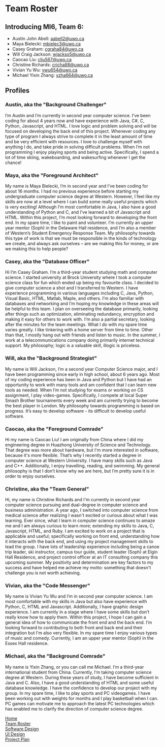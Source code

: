 # Team Roster


## Introducing MI6, Team 6:

* Austin John Abell: <aabell2@uwo.ca>
* Maya Bielecki: <mbielec3@uwo.ca>
* Casey Graham: <cgraha84@uwo.ca>
* Will Craig Jackson: <wjackso5@uwo.ca>
* Caocao Liu: <cliu567@uwo.ca>
* Christine Richards: <cricha88@uwo.ca>
* Vivian Yu Wu: <ywu654@uwo.ca>
* Michael Yixin Zhang: <yzha664@uwo.ca>

## Profiles

### Austin, aka the "Background Challenger" 
I’m Austin and I’m currently in second year computer science. I’ve been coding for about 4 years now and have experience with Java, C#, C, Python, Javascript, and HTML. I love logic and problem solving and will be focused on developing the back end of this project. Whenever coding any type of program I always strive to complete it in the least amount of time and be very efficient with resources. I love to challenge myself with anything I do, and take pride in solving difficult problems. When I’m not programming I enjoy playing sports and being active. Specifically, I spend a lot of time skiing, wakeboarding, and wakesurfing whenever I get the chance!


### Maya, aka the "Foreground Architect"
My name is Maya Bielecki, I’m in second year and I’ve been coding for about 16 months. I had no previous experience before starting my undergraduate computer science degree at Western. However, I feel like my skills are now at a level where I can build some really useful projects which is very exciting! Although I’m most comfortable in Java, I also have a good understanding of Python and C, and I’ve learned a bit of Javascript and HTML. Within this project, I’m most looking forward to developing the front end.  In my spare time, I like to paint and volunteer. I’m currently an upper year mentor (Soph) in the Delaware Hall residence, and I’m also a member of Western’s Student Emergency Response Team. My philosophy towards this type of work is that we must be responsible in the kinds of technology we create, and always ask ourselves – are we making this for money, or are we making this to help people?


### Casey, aka the "Database Officer"
Hi I’m Casey Graham. I’m a third-year student studying math and computer science. I started university at Brock University where I took a computer science class for fun which ended up being my favourite class.  I decided to give computer science a shot and I transferred to Western.  I have experience programming in various languages including C, Java, Python, Visual Basic, HTML, Matlab, Maple, and others.  I’m also familiar with databases and networking and I’m hoping my knowledge in these areas will be helpful to this team. I plan on overseeing the database primarily, looking after things such as optimization, eliminating redundancy, encryption and making it easy for others to work with. I’m also a partial secretary, looking after the minutes for the team meetings.  What I do with my spare time varies greatly. I like tinkering with a home server from time to time. Other than that, I mostly hang out with friends and listen to music. In the summer, I work at a telecommunications company doing primarily internet technical support.  My philosophy; logic is a valuable skill, illogic is priceless.


### Will, aka the "Background Strategist"
My name is Will Jackson, I’m a second year Computer Science major, and I have been programming since early in high school, about 6 years ago. Most of my coding experience has been in Java and Python but I have had an opportunity to work with many tools and am confident that I can learn new tools as needed.  When I’m not studying for exams or working on CS assignment, I play video-games. Specifically, I compete at local Super Smash Brother tournaments every week and am currently trying to become the best player in London. My philosophy towards programming is based on progress. It’s easy to develop software - its difficult to develop useful software.


### Caocao, aka the "Foreground Comrade"
Hi my name is Caocao Liu!  I am originally from China where I did my engineering degree in Huazhong University of Science and Technology.  That degree was more about hardware, but I'm more interested in software, because it's more flexible.  That’s why I recently started a degree in computer science at Western University.  I have many skills such as Java and C++.  Additionally, I enjoy travelling, reading, and swimming.  My general philosophy is that I don’t know why we are here, but I’m pretty sure it is in order to enjoy ourselves.


### Christine, aka the "Team General"
Hi, my name is Christine Richards and I'm currently in second year computer science pursuing and dual-degree in computer science and business administration.  A year ago, I switched into computer science from medical science after realizing I wasn't excited or curious about what I was learning.  Ever since, what I learn in computer science continues to amaze me and I am always curious to learn more; extending my skills to Java, C, Javascript, HTML, and Ruby.  I am excited to work on a project that is applicable and useful; specifically working on front end, understanding how it interacts with the back end, and using my project management skills to lead the group.  I have lots of leadership experience including being a canoe trip leader, ski instructor, campus tour guide, student leader (Soph) at Elgin Hall Residence, and project control officer at an IT consulting company this upcoming summer.  My positivity and determination are key factors to my success and have helped me achieve my motto: something that doesn't challenge you is not worth achieving.  


### Vivian, aka the "Code Messenger"
My name is Vivian Yu Wu and I’m in second year computer science. I am most comfortable with my skills in Java but also have experience with Python, C, HTML and Javascript. Additionally, I have graphic design experience.  I am currently in a stage where I have some skills but don’t really know how to apply them.  Within this project, I hope I can gain a general idea of how to communicate the front end and the back end.  I’m looking forward to contributing to both front and back end and their integration but I'm also very flexible. In my spare time I enjoy various types of music and comedy.  Currently, I am an upper year mentor (Soph) in the Essex Hall residence.


### Michael, aka the "Background Comrade"
My name is Yixin Zhang, or you can call me Michael. I’m a third-year international student from China. Currently, I’m taking computer science degree at Western. During these years of study, I have become sufficient in Java and C.  Also, I have a good understanding of HTML and some useful database knowledge.  I have the confidence to develop our project with my group.  In my spare time, I like to play sports and PC videogames. I have been working out with weights for months and I play basketball when I can.  PC games can motivate me to approach the latest PC technologies which has enabled me to clarify the direction of computer science degree.   


[Home](README.md)  
[Team Roster](TEAMROSTER.md)  
[Software Design](SOFTWAREDESIGN.md)  
[UI Design](UIDESIGN.md)  
[Project Plan](PROJECTPLAN.md) 